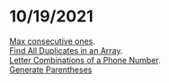 # 10/19/2021
[Max consecutive ones](https://leetcode.com/problems/max-consecutive-ones/).   
[Find All Duplicates in an Array](https://leetcode.com/problems/find-all-duplicates-in-an-array/).    
[Letter Combinations of a Phone Number](https://leetcode.com/problems/letter-combinations-of-a-phone-number/).   
[Generate Parentheses](https://leetcode.com/problems/generate-parentheses/)